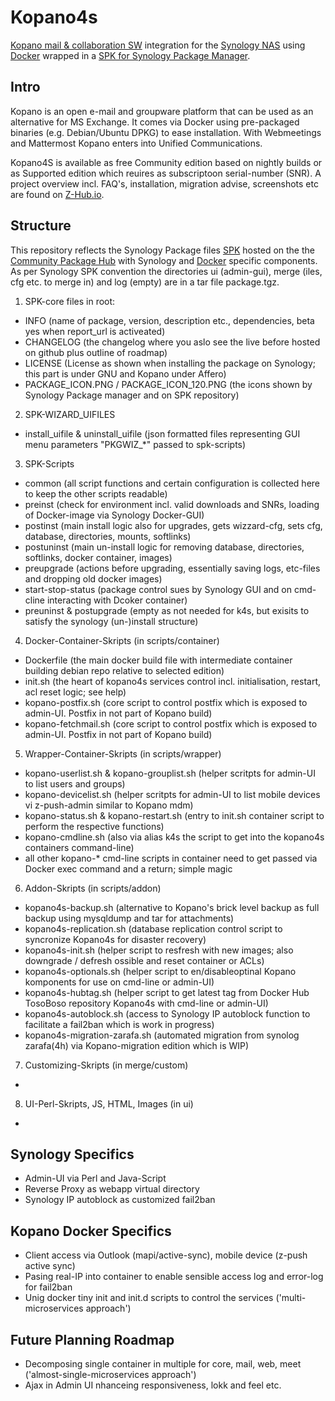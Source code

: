 # Kopano4s
[Kopano mail & collaboration SW](https://kopano.com/) integration for the [Synology NAS](https://www.synology.com/) using [Docker](https://hub.docker.com) wrapped in a [SPK for Synology Package Manager](https://www.synology.com/en-global/knowledgebase/DSM/tutorial/Service_Application/How_to_install_applications_with_Package_Center).
## Intro
Kopano is an open e-mail and groupware platform that can be used as an alternative for MS Exchange. It comes via Docker using pre-packaged binaries (e.g. Debian/Ubuntu DPKG) to ease installation. With Webmeetings and Mattermost Kopano enters into Unified Communications.

Kopano4S is available as free Community edition based on nightly builds or as Supported edition which reuires as subscriptoon serial-number (SNR).
A project overview incl. FAQ's, installation, migration advise, screenshots etc are found on [Z-Hub.io](https://wiki.z-hub.io/display/K4S).
## Structure
This repository reflects the Synology Package files [SPK](https://www.synology.com/en-global/knowledgebase/DSM/tutorial/Service_Application/How_to_install_applications_with_Package_Center) hosted on the the [Community Package Hub](https://www.cphub.net/?p=k4s) with Synology and [Docker](https://hub.docker.com/r/tosoboso/) specific components. 
As per Synology SPK convention the directories ui (admin-gui), merge (iles, cfg etc. to merge in) and log (empty) are in a tar file package.tgz. 

1. SPK-core files in root:  
* INFO (name of package, version, description etc., dependencies, beta yes when report_url is activeated)
* CHANGELOG (the changelog where you aslo see the live before hosted on github plus outline of roadmap)
* LICENSE (License as shown when installing the package on Synology; this part is under GNU and Kopano under Affero)
* PACKAGE_ICON.PNG / PACKAGE_ICON_120.PNG (the icons shown by Synology Package manager and on SPK repository)

2. SPK-WIZARD_UIFILES
* install_uifile & uninstall_uifile (json formatted files representing GUI menu parameters "PKGWIZ_*" passed to spk-scripts)

3. SPK-Scripts
* common (all script functions and certain configuration is collected here to keep the other scripts readable)
* preinst (check for environment incl. valid downloads and SNRs, loading of Docker-image via Synology Docker-GUI)
* postinst (main install logic also for upgrades, gets wizzard-cfg, sets cfg, database, directories, mounts, softlinks)
* postuninst (main un-install logic for removing database, directories, softlinks, docker container, images)
* preupgrade (actions before upgrading, essentially saving logs, etc-files and dropping old docker images)
* start-stop-status (package control sues by Synology GUI and on cmd-cline interacting with Dcoker container)
* preuninst & postupgrade (empty as not needed for k4s, but exisits to satisfy the synology (un-)install structure)

4. Docker-Container-Skripts (in scripts/container)
* Dockerfile (the main docker build file with intermediate container building debian repo relative to selected edition)
* init.sh (the heart of kopano4s services control incl. initialisation, restart, acl reset logic; see help)
* kopano-postfix.sh (core script to control postfix which is exposed to admin-UI. Postfix in not part of Kopano build)
* kopano-fetchmail.sh (core script to control postfix which is exposed to admin-UI. Postfix in not part of Kopano build)

5. Wrapper-Container-Skripts (in scripts/wrapper)
* kopano-userlist.sh & kopano-grouplist.sh (helper scritpts for admin-UI to list users and groups)
* kopano-devicelist.sh (helper scritpts for admin-UI to list mobile devices vi z-push-admin similar to Kopano mdm) 
* kopano-status.sh & kopano-restart.sh (entry to init.sh container script to perform the respective functions)
* kopano-cmdline.sh (also via alias k4s the script to get into the kopano4s containers command-line)
* all other kopano-* cmd-line scripts in container need to get passed via Docker exec command and a return; simple magic

6. Addon-Skripts (in scripts/addon)
* kopano4s-backup.sh (alternative to Kopano's brick level backup as full backup using mysqldump and tar for attachments)
* kopano4s-replication.sh (database replication control script to syncronize Kopano4s for disaster recovery)
* kopano4s-init.sh (helper script to resfresh with new images; also downgrade / defresh ossible and reset container or ACLs)
* kopano4s-optionals.sh (helper script to en/disableoptinal Kopano komponents for use on cmd-line or admin-UI)
* kopano4s-hubtag.sh (helper script to get latest tag from Docker Hub TosoBoso repository Kopano4s with cmd-line or admin-UI)
* kopano4s-autoblock.sh (access to Synology IP autoblock function to facilitate a fail2ban which is work in progress)
* kopano4s-migration-zarafa.sh (automated migration from synolog zarafa(4h) via Kopano-migration edition which is WIP)

7. Customizing-Skripts (in merge/custom)
* 

8. UI-Perl-Skripts, JS, HTML, Images (in ui)
* 


## Synology Specifics
* Admin-UI via Perl and Java-Script
* Reverse Proxy as webapp virtual directory
* Synology IP autoblock as customized fail2ban

## Kopano Docker Specifics 
* Client access via Outlook (mapi/active-sync), mobile device (z-push active sync)
* Pasing real-IP into container to enable sensible access log and error-log for fail2ban
* Unig docker tiny init and init.d scripts to control the services ('multi-microservices approach')

## Future Planning Roadmap
* Decomposing single container in multiple for core, mail, web, meet ('almost-single-microservices approach')
* Ajax in Admin UI nhanceing responsiveness, lokk and feel etc.
